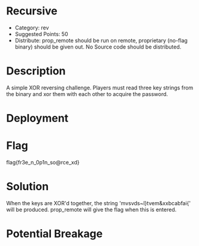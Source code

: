 # Recursive
- Category: rev 
- Suggested Points: 50
- Distribute: prop_remote should be run on remote, proprietary (no-flag binary) should be given out. No Source code should be distributed.

# Description
A simple XOR reversing challenge. Players must read three key strings from the binary 
and xor them with each other to acquire the password.

# Deployment


# Flag
flag{fr3e_n_0p1n_so@rce_xd}

# Solution
When the keys are XOR'd together, the string 'mvsvds~l}tvem&xxbcabfai{' will be produced.
prop_remote will give the flag when this is entered.

# Potential Breakage
